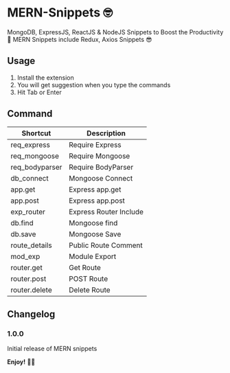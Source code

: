 # MERN-Snippets 🤓

MongoDB, ExpressJS, ReactJS & NodeJS Snippets to Boost the Productivity 🚀
MERN Snippets include Redux, Axios Snippets 😎

## Usage

1. Install the extension
2. You will get suggestion when you type the commands
3. Hit Tab or Enter

## Command

<table>
<tr>
<th>Shortcut</th>
<th>Description</th>
</tr>
<tbody>

<tr>
<td>req_express</td>
<td>Require Express</td>
</tr>

<tr>
<td>req_mongoose</td>
<td>Require Mongoose</td>
</tr>

<tr>
<td>req_bodyparser</td>
<td>Require BodyParser</td>
</tr>

<tr>
<td>db_connect</td>
<td>Mongoose Connect</td>
</tr>

<tr>
<td>app.get</td>
<td>Express app.get</td>
</tr>

<tr>
<td>app.post</td>
<td>Express app.post</td>
</tr>

<tr>
<td>exp_router</td>
<td>Express Router Include</td>
</tr>

<tr>
<td>db.find</td>
<td>Mongoose find</td>
</tr>

<tr>
<td>db.save</td>
<td>Mongoose Save</td>
</tr>

<tr>
<td>route_details</td>
<td>Public Route Comment</td>
</tr>

<tr>
<td>mod_exp</td>
<td>Module Export</td>
</tr>

<tr>
<td>router.get</td>
<td>Get Route</td>
</tr>

<tr>
<td>router.post</td>
<td>POST Route</td>
</tr>

<tr>
<td>router.delete</td>
<td>Delete Route</td>
</tr>

</tbody>
</table>

## Changelog

### 1.0.0

Initial release of MERN snippets

**Enjoy!** 🎉🎊
